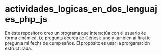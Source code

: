 # actividades_logicas_en_dos_lenguajes_php_js
En éste repositorio creo un programa que interactúa con el usuario de forma dinámica. Le pregunta acerca de Génesis uno y también al final le pregunta mi fecha de cumpleaños. El propósito es usar la prorgamación estructurada.
